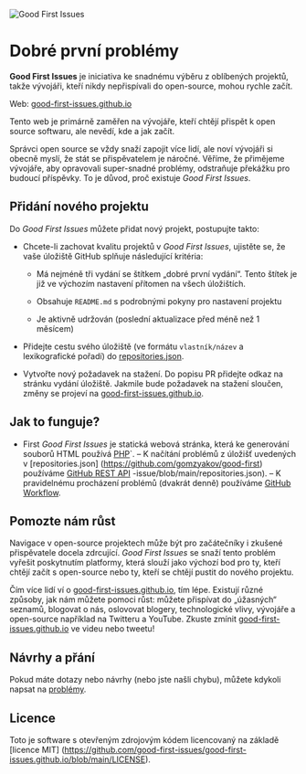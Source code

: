 ![Good First Issues](../assets/github/social-preview.png)

# Dobré první problémy

**Good First Issues** je iniciativa ke snadnému výběru z oblíbených projektů, takže vývojáři, kteří nikdy nepřispívali do open-source, mohou rychle začít.

Web: [good-first-issues.github.io](https://good-first-issues.github.io)

Tento web je primárně zaměřen na vývojáře, kteří chtějí přispět k open source softwaru, ale nevědí, kde a jak začít.

Správci open source se vždy snaží zapojit více lidí, ale noví vývojáři si obecně myslí, že stát se přispěvatelem je náročné. Věříme, že přimějeme vývojáře, aby opravovali super-snadné problémy, odstraňuje překážku pro budoucí příspěvky. To je důvod, proč existuje *Good First Issues*.

## Přidání nového projektu

Do *Good First Issues* můžete přidat nový projekt, postupujte takto:

- Chcete-li zachovat kvalitu projektů v *Good First Issues*, ujistěte se, že vaše úložiště GitHub splňuje následující kritéria:

     - Má nejméně tři vydání se štítkem „dobré první vydání“. Tento štítek je již ve výchozím nastavení přítomen na všech úložištích.

     - Obsahuje `README.md` s podrobnými pokyny pro nastavení projektu

     - Je aktivně udržován (poslední aktualizace před méně než 1 měsícem)

- Přidejte cestu svého úložiště (ve formátu `vlastník/název` a lexikografické pořadí) do [repositories.json](https://github.com/gomzyakov/good-first-issue/blob/main/repositories.json).

- Vytvořte nový požadavek na stažení. Do popisu PR přidejte odkaz na stránku vydání úložiště. Jakmile bude požadavek na stažení sloučen, změny se projeví na [good-first-issues.github.io](https://good-first-issues.github.io).

## Jak to funguje?

- First *Good First Issues* je statická webová stránka, která ke generování souborů HTML používá [PHP](https://www.php.net)`.
– K načítání problémů z úložišť uvedených v [repositories.json] (https://github.com/gomzyakov/good-first) používáme [GitHub REST API](https://docs.github.com/en/rest) -issue/blob/main/repositories.json).
– K pravidelnému procházení problémů (dvakrát denně) používáme [GitHub Workflow](https://docs.github.com/en/actions/using-workflows).

## Pomozte nám růst

Navigace v open-source projektech může být pro začátečníky i zkušené přispěvatele docela zdrcující. *Good First Issues* se snaží tento problém vyřešit poskytnutím platformy, která slouží jako výchozí bod pro ty, kteří chtějí začít s open-source nebo ty, kteří se chtějí pustit do nového projektu.

Čím více lidí ví o [good-first-issues.github.io](https://good-first-issues.github.io), tím lépe. Existují různé způsoby, jak nám můžete pomoci růst: můžete přispívat do „úžasných“ seznamů, blogovat o nás, oslovovat blogery, technologické vlivy, vývojáře a open-source například na Twitteru a YouTube. Zkuste zmínit [good-first-issues.github.io](https://good-first-issues.github.io) ve videu nebo tweetu!

## Návrhy a přání

Pokud máte dotazy nebo návrhy (nebo jste našli chybu), můžete kdykoli napsat na [problémy](https://github.com/good-first-issues/good-first-issues.github.io/issues).

## Licence

Toto je software s otevřeným zdrojovým kódem licencovaný na základě [licence MIT] (https://github.com/good-first-issues/good-first-issues.github.io/blob/main/LICENSE).